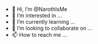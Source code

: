 - 👋 Hi, I’m @NarothIsMe
- 👀 I’m interested in ...
- 🌱 I’m currently learning ...
- 💞️ I’m looking to collaborate on ...
- 📫 How to reach me ...

<!---
NarothIsMe/NarothIsMe is a ✨ special ✨ repository because its `README.md` (this file) appears on your GitHub profile.
You can click the Preview link to take a look at your changes.
--->

